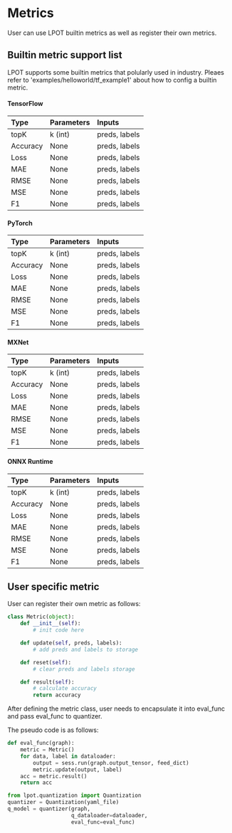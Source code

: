 Metrics
========================

User can use LPOT builtin metrics as well as register their own metrics.

## Builtin metric support list

LPOT supports some builtin metrics that polularly used in industry. Pleaes refer to 'examples/helloworld/tf_example1' about how to config a builtin metric.

#### TensorFlow

| Type                  | Parameters        | Inputs          |
| :------               | :------           | :------         |
| topK                  | k (int)           | preds, labels   |
| Accuracy              | None              | preds, labels   |
| Loss                  | None              | preds, labels   |
| MAE                   | None              | preds, labels   |
| RMSE                  | None              | preds, labels   |
| MSE                   | None              | preds, labels   |
| F1                    | None              | preds, labels   |


#### PyTorch

| Type                  | Parameters        | Inputs          |
| :------               | :------           | :------         |
| topK                  | k (int)           | preds, labels   |
| Accuracy              | None              | preds, labels   |
| Loss                  | None              | preds, labels   |
| MAE                   | None              | preds, labels   |
| RMSE                  | None              | preds, labels   |
| MSE                   | None              | preds, labels   |
| F1                    | None              | preds, labels   |


#### MXNet

| Type                  | Parameters        | Inputs          |
| :------               | :------           | :------         |
| topK                  | k (int)           | preds, labels   |
| Accuracy              | None              | preds, labels   |
| Loss                  | None              | preds, labels   |
| MAE                   | None              | preds, labels   |
| RMSE                  | None              | preds, labels   |
| MSE                   | None              | preds, labels   |
| F1                    | None              | preds, labels   |



#### ONNX Runtime

| Type                  | Parameters        | Inputs          |
| :------               | :------           | :------         |
| topK                  | k (int)           | preds, labels   |
| Accuracy              | None              | preds, labels   |
| Loss                  | None              | preds, labels   |
| MAE                   | None              | preds, labels   |
| RMSE                  | None              | preds, labels   |
| MSE                   | None              | preds, labels   |
| F1                    | None              | preds, labels   |


## User specific metric

User can register their own metric as follows:

```python
class Metric(object):
    def __init__(self):
        # init code here

    def update(self, preds, labels):
        # add preds and labels to storage

    def reset(self):
        # clear preds and labels storage

    def result(self):
        # calculate accuracy
        return accuracy

```

After defining the metric class, user needs to encapsulate it into eval_func and pass eval_func to quantizer.

The pseudo code is as follows:

```python
def eval_func(graph):
    metric = Metric()
    for data, label in dataloader:
        output = sess.run(graph.output_tensor, feed_dict)
        metric.update(output, label)
    acc = metric.result()
    return acc

from lpot.quantization import Quantization
quantizer = Quantization(yaml_file)
q_model = quantizer(graph,
                    q_dataloader=dataloader,
                    eval_func=eval_func)

```
